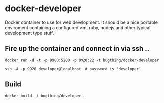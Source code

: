 docker-developer
================

Docker container to use for web development. It should be a nice portable enviroment
containing a configured vim, ruby, nodejs and other typical development type stuff.

## Fire up the container and connect in via ssh ..

    docker run -d -t -p 9980:5200 -p 9920:22 -t bugthing/docker-developer

    ssh -A -p 9920 developer@localhost  # password is 'developer'

## Build

    docker build -t bugthing/developer .
